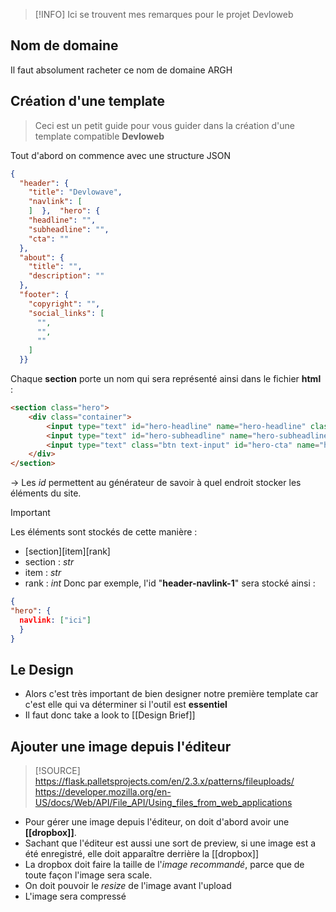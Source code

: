 > [!INFO]
> Ici se trouvent mes remarques pour le projet Devloweb




## Nom de domaine
Il faut absolument racheter ce nom de domaine ARGH

## Création d'une template
> Ceci est un petit guide pour vous guider dans la création d'une template compatible **Devloweb**

Tout d'abord on commence avec une structure JSON
```json
{  
  "header": {  
    "title": "Devlowave",  
    "navlink": [  
    ]  },  "hero": {  
    "headline": "",  
    "subheadline": "",  
    "cta": ""  
  },  
  "about": {  
    "title": "",  
    "description": ""  
  },
  "footer": {  
    "copyright": "",  
    "social_links": [  
      "",  
      "",  
      ""  
    ]  
  }}
```

Chaque **section** porte un nom qui sera représenté ainsi dans le fichier **html** :
```html
<section class="hero">  
    <div class="container">  
        <input type="text" id="hero-headline" name="hero-headline" class="text-input" value="Making a Difference, One Step at a Time">  
        <input type="text" id="hero-subheadline" name="hero-subheadline" class="text-input" value="Join us in our mission to create a better world for everyone.">  
        <input type="text" class="btn text-input" id="hero-cta" name="hero-cta" value="Donate Now">  
    </div>  
</section>
```
-> Les *id* permettent au générateur de savoir à quel endroit stocker les éléments du site.

> [!IMPORTANT]
> Les éléments sont stockés de cette manière :
> - \[section]\[item]\[rank]
> - section : *str*
> - item : *str*
> - rank : *int*
> Donc par exemple, l'id "**header-navlink-1**" sera stocké ainsi :
> ```json
> {
> "hero": {
> 	navlink: ["ici"]
> 	}
> }



## Le Design
- Alors c'est très important de bien designer notre première template car c'est elle qui va déterminer si l'outil est **essentiel**
- Il faut donc take a look to [[Design Brief]]


## Ajouter une image depuis l'éditeur

> [!SOURCE]
> https://flask.palletsprojects.com/en/2.3.x/patterns/fileuploads/
> https://developer.mozilla.org/en-US/docs/Web/API/File_API/Using_files_from_web_applications

- Pour gérer une image depuis l'éditeur, on doit d'abord avoir une **[[dropbox]]**.
- Sachant que l'éditeur est aussi une sort de preview, si une image est a été enregistré, elle doit apparaître derrière la [[dropbox]]
- La dropbox doit faire la taille de l'*image recommandé*, parce que de toute façon l'image sera scale.
- On doit pouvoir le *resize* de l'image avant l'upload
- L'image sera compressé